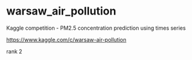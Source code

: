 # warsaw_air_pollution
Kaggle competition - PM2.5 concentration prediction using times series

https://www.kaggle.com/c/warsaw-air-pollution

rank 2
